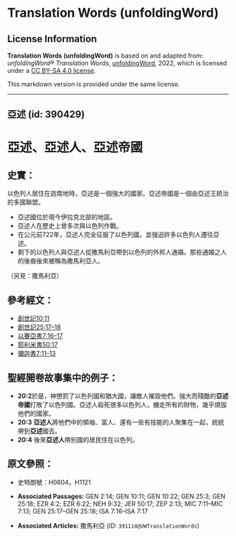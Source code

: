 # Translation Words (unfoldingWord)

## License Information

**Translation Words (unfoldingWord)** is based on and adapted from: _unfoldingWord® Translation Words_, [unfoldingWord](https://unfoldingword.org/utw), 2022, which is licensed under a [CC BY-SA 4.0 license](https://creativecommons.org/licenses/by-sa/4.0/legalcode.en).

This markdown version is provided under the same license.



--------------------------------

## 亞述 (id: 390429)

亞述、亞述人、亞述帝國
===========

史實：
---

以色列人居住在迦南地時，亞述是一個強大的國家。亞述帝國是一個由亞述王統治的多國聯盟。

* 亞述國位於現今伊拉克北部的地區。
* 亞述人在歷史上曾多次與以色列作戰。
* 在公元前722年，亞述人完全征服了以色列國，並強迫許多以色列人遷往亞述。
* 剩下的以色列人與亞述人從撒馬利亞帶到以色列的外邦人通婚。那些通婚之人的後裔後來被稱為撒馬利亞人。

（另見：撒馬利亞）

參考經文：
-----

* [創世記10:11](https://ref.ly/Gen10:11)
* [創世記25:17–18](https://ref.ly/Gen25:17-Gen25:18)
* [以賽亞書7:16–17](https://ref.ly/Isa7:16-Isa7:17)
* [耶利米書50:17](https://ref.ly/Jer50:17)
* [彌迦書7:11–13](https://ref.ly/Mic7:11-Mic7:13)

聖經開卷故事集中的例子：
------------

* **20:2**於是，神懲罰了以色列國和猶大國，讓敵人摧毀他們。強大而殘酷的**亞述帝國**打敗了以色列國。亞述人殺死很多以色列人，擄走所有的財物，幾乎燒毀他們的國家。
* **20:3** **亞述人**將他們中的領袖、富人、還有一些有技能的人聚集在一起，統統帶到**亞述**國去。
* **20:4** 後來**亞述人**帶別國的居民住在以色列。

原文參照：
-----

* 史特朗號：H0804，H1121

* **Associated Passages:** GEN 2:14; GEN 10:11; GEN 10:22; GEN 25:3; GEN 25:18; EZR 4:2; EZR 6:22; NEH 9:32; JER 50:17; ZEP 2:13; MIC 7:11–MIC 7:13; GEN 25:17–GEN 25:18; ISA 7:16–ISA 7:17
* **Associated Articles:** 撒馬利亞 (ID: `391114@UWTranslationWords`)

